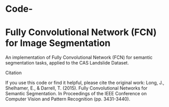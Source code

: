 # Code-
# Fully Convolutional Network (FCN) for Image Segmentation
An implementation of Fully Convolutional Network (FCN) for semantic segmentation tasks, applied to the CAS Landslide Dataset.

Citation

If you use this code or find it helpful, please cite the original work:
Long, J., Shelhamer, E., & Darrell, T. (2015). Fully Convolutional Networks for Semantic Segmentation. In Proceedings of the IEEE Conference on Computer Vision and Pattern Recognition (pp. 3431-3440).
